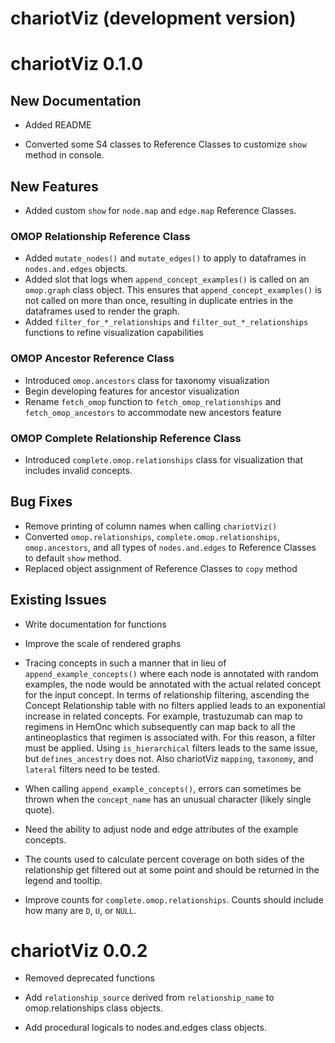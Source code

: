 # chariotViz (development version)

# chariotViz 0.1.0

## New Documentation  

* Added README  

* Converted some S4 classes to Reference Classes to customize `show` method 
in console.  

## New Features   

* Added custom `show` for `node.map` and `edge.map` Reference Classes.  


### OMOP Relationship Reference Class  

* Added `mutate_nodes()` and `mutate_edges()` to apply to dataframes in `nodes.and.edges` 
objects.  
* Added slot that logs when `append_concept_examples()` is called on an `omop.graph` class object. This 
ensures that `append_concept_examples()` is not called on more than once, resulting in duplicate entries 
in the dataframes used to render the graph.  
* Added `filter_for_*_relationships` and `filter_out_*_relationships` functions to 
refine visualization capabilities  

### OMOP Ancestor Reference Class 

* Introduced `omop.ancestors` class for taxonomy visualization  
* Begin developing features for ancestor visualization   
* Rename `fetch_omop` function to `fetch_omop_relationships` and `fetch_omop_ancestors` 
to accommodate new ancestors feature  


### OMOP Complete Relationship Reference Class  

* Introduced `complete.omop.relationships` class for visualization that includes invalid concepts.  



## Bug Fixes    

* Remove printing of column names when calling `chariotViz()`  
* Converted `omop.relationships`, `complete.omop.relationships`, `omop.ancestors`, 
and all types of `nodes.and.edges` to Reference Classes to default `show` method.  
* Replaced object assignment of Reference Classes to `copy` method  



## Existing Issues  

* Write documentation for functions  

* Improve the scale of rendered graphs  

* Tracing concepts in such a manner that in lieu of `append_example_concepts()` where 
each node is annotated with random examples, the node would be annotated with the actual 
related concept for the input concept.  In terms of relationship filtering, ascending 
the Concept Relationship table with no filters applied leads to an exponential increase in 
related concepts. For example, trastuzumab can map to regimens in HemOnc which subsequently 
can map back to all the antineoplastics that regimen is associated with. For this reason, 
a filter must be applied. Using `is_hierarchical` filters leads to the same issue, but 
`defines_ancestry` does not. Also chariotViz `mapping`, `taxonomy`, and `lateral` filters 
need to be tested.   

* When calling `append_example_concepts()`, errors can sometimes be thrown when the `concept_name` 
has an unusual character (likely single quote).  

* Need the ability to adjust node and edge attributes of the example concepts. 

* The counts used to calculate percent coverage on both sides of the relationship get 
filtered out at some point and should be returned in the legend and tooltip.  

* Improve counts for `complete.omop.relationships`. Counts should include how many are `D`, `U`, 
or `NULL`.  


# chariotViz 0.0.2

* Removed deprecated functions  

* Add `relationship_source` derived from `relationship_name` to omop.relationships 
class objects.  

* Add procedural logicals to nodes.and.edges class objects.  



